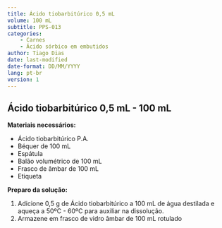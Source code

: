 ```yaml
---
title: Ácido tiobarbitúrico 0,5 mL
volume: 100 mL
subtitle: PPS-013
categories:
    - Carnes
    - Ácido sórbico em embutidos
author: Tiago Dias
date: last-modified
date-format: DD/MM/YYYY
lang: pt-br
version: 1
---
```


## Ácido tiobarbitúrico 0,5 mL - 100 mL

**Materiais necessários:**

- Ácido tiobarbitúrico P.A.
- Béquer de 100 mL
- Espátula
- Balão volumétrico de 100 mL
- Frasco de âmbar de 100 mL
- Etiqueta

**Preparo da solução:**

1. Adicione 0,5 g de Ácido tiobarbitúrico a 100 mL de água destilada e aqueça a 50ºC - 60ºC para auxiliar na dissolução.
2. Armazene em frasco de vidro âmbar de 100 mL rotulado

